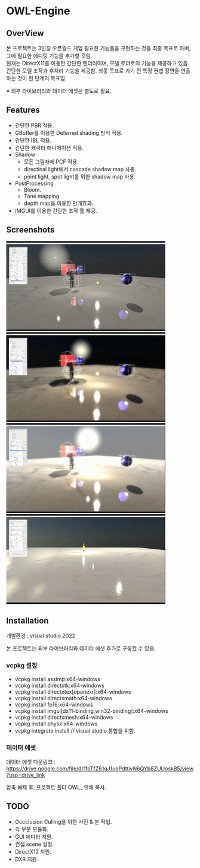 # OWL-Engine

## OverView

본 프로젝트는 3인칭 오픈월드 게임 필요한 기능들을 구현하는 것을 최종 목표로 하며, 그에 필요한 에디팅 기능을 추가할 것임.  
현재는 DirectX11를 이용한 간단한 렌더러이며, 모델 로더로의 기능을 제공하고 있음. 간단한 모델 조작과 후처리 기능을 제공함. 최종 목표로 가기 전 특정 컨셉 장면을 연출하는 것이 현 단계의 목표임.

※ 외부 라이브러리와 데이터 에셋은 별도로 필요.

## Features

- 간단한 PBR 적용.
- GBuffer를 이용한 Deferred shading 방식 적용.
- 간단한 IBL 적용.
- 간단한 캐릭터 애니메이션 적용.
- Shadow
  - 모든 그림자에 PCF 적용.
  - directinal light에서 cascade shadow map 사용.
  - point light, spot light를 위한 shadow map 사용.
- PostProcessing
  - Bloom.
  - Tone mapping.
  - depth map을 이용한 안개효과.
- IMGUI를 이용한 간단한 조작 툴 제공.

## Screenshots

<img src="./screenshots/1.gif">
<img src="./screenshots/2.gif">
<img src="./screenshots/3.gif">
<img src="./screenshots/4.gif">

## Installation

개발환경 : visual studio 2022

본 프로젝트는 외부 라이브러리와 데이터 에셋 추가로 구동할 수 있음.

### vcpkg 설정

- vcpkg install assimp:x64-windows
- vcpkg install directxtk:x64-windows
- vcpkg install directxtex[openexr]:x64-windows
- vcpkg install directxmath:x64-windows
- vcpkg install fp16:x64-windows
- vcpkg install imgui[dx11-binding,win32-binding]:x64-windows
- vcpkg install directxmesh:x64-windows
- vcpkg install physx:x64-windows
- vcpkg integrate install // visual studio 통합을 위함.

### 데이터 에셋

데이터 에셋 다운링크 : https://drive.google.com/file/d/1foTfZ61gJ1ugPdttivN6QYb8ZUUoskB5/view?usp=drive_link

압축 해제 후, 프로젝트 폴더 OWL\_ 안에 복사.

## TODO

- Occclusion Culling을 위한 사전 & 본 작업.
- 각 부분 모듈화.
- GUI 에디터 지원.
- 컨셉 scene 설정.
- DirectX12 지원.
- DXR 지원.

